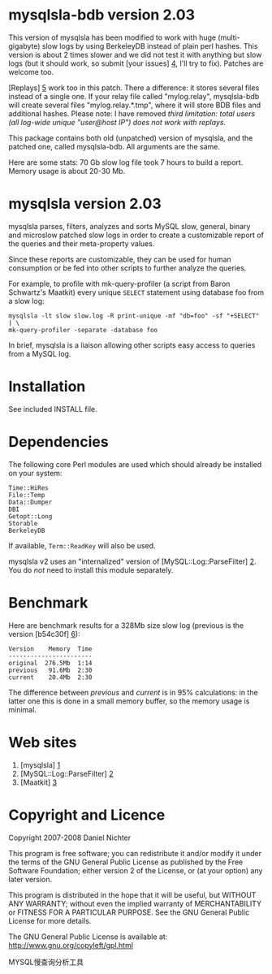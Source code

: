 mysqlsla-bdb version 2.03
=========================
This version of mysqlsla has been modified to work with huge (multi-gigabyte)
slow logs by using BerkeleyDB instead of plain perl hashes. This version
is about 2 times slower and we did not test it with anything but slow logs
(but it should work, so submit [your issues] [4], I'll try to fix). Patches
are welcome too.

[Replays] [5] work too in this patch. There a difference: it stores
several files instead of a single one. If your relay file called "mylog.relay",
mysqlsla-bdb will create several files "mylog.relay.\*.tmp", where it will store
BDB files and additional hashes. Please note: I have removed *third limitation:
total users (all log-wide unique "user@host IP") does not work with replays.*

This package contains both old (unpatched) version of mysqlsla, and the patched
one, called mysqlsla-bdb. All arguments are the same.

Here are some stats: 70 Gb slow log file took 7 hours to build a report.
Memory usage is about 20-30 Mb.

mysqlsla version 2.03
=====================
mysqlsla parses, filters, analyzes and sorts MySQL slow, general, binary
and microslow patched slow logs in order to create a customizable report
of the queries and their meta-property values.

Since these reports are customizable, they can be used for human consumption
or be fed into other scripts to further analyze the queries.

For example, to profile with mk-query-profiler (a script from Baron Schwartz's
Maatkit) every unique `SELECT` statement using database foo from a slow log:

    mysqlsla -lt slow slow.log -R print-unique -mf "db=foo" -sf "+SELECT" | \
    mk-query-profiler -separate -database foo

In brief, mysqlsla is a liaison allowing other scripts easy access to queries
from a MySQL log.


Installation
============
See included INSTALL file.


Dependencies
============
The following core Perl modules are used which should already be installed
on your system:

    Time::HiRes
    File::Temp
    Data::Dumper
    DBI
    Getopt::Long
    Storable
    BerkeleyDB

If available, `Term::ReadKey` will also be used.

mysqlsla v2 uses an "internalized" version of [MySQL::Log::ParseFilter] [2].
You do _not_ need to install this module separately.


Benchmark
=========

Here are benchmark results for a 328Mb size slow log (previous is the version [b54c30f] [6]):

    Version    Memory  Time
    -----------------------
    original  276.5Mb  1:14
    previous   91.6Mb  2:30
    current    20.4Mb  2:30

The difference between _previous_ and _current_ is in 95% calculations: in the latter one this is done in a small memory buffer, so the memory usage is minimal.

Web sites
=========
1. [mysqlsla] [1]
2. [MySQL::Log::ParseFilter] [2]
3. [Maatkit] [3]


Copyright and Licence
=====================
Copyright 2007-2008 Daniel Nichter

This program is free software; you can redistribute it and/or
modify it under the terms of the GNU General Public License
as published by the Free Software Foundation; either version 2
of the License, or (at your option) any later version.

This program is distributed in the hope that it will be useful,
but WITHOUT ANY WARRANTY; without even the implied warranty of
MERCHANTABILITY or FITNESS FOR A PARTICULAR PURPOSE.  See the
GNU General Public License for more details.

The GNU General Public License is available at:
http://www.gnu.org/copyleft/gpl.html

  [1]: http://hackmysql.com/mysqlsla  "mysqlsla"
  [2]: http://hackmysql.com/mlp       "MySQL::Log::ParseFilter"
  [3]: http://www.maatkit.org/        "Maatkit"
  [4]: http://github.com/kpumuk/mysqlsla-bdb/issues "Issues"
  [5]: http://hackmysql.com/mysqlsla_replays "mysqlsla v2 Replays"
  [6]: http://github.com/kpumuk/mysqlsla-bdb/commit/b54c30f19819cd34f1d45e2bd55811fac70bb002 "b54c30f"
  
MYSQL慢查询分析工具
